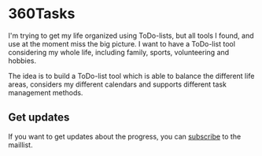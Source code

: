 # 360Tasks

I'm trying to get my life organized using ToDo-lists, but all tools I found,
and use at the moment miss the big picture. I want to have a ToDo-list tool
considering my whole life, including family, sports, volunteering and hobbies.

The idea is to build a ToDo-list tool which is able to balance the different
life areas, considers my different calendars and supports different task
management methods.

## Get updates

If you want to get updates about the progress, you can <a href="mailto:info@360tasks.de?subject=$>subscribe&body=I want to get updates!">subscribe</a> to the maillist.
